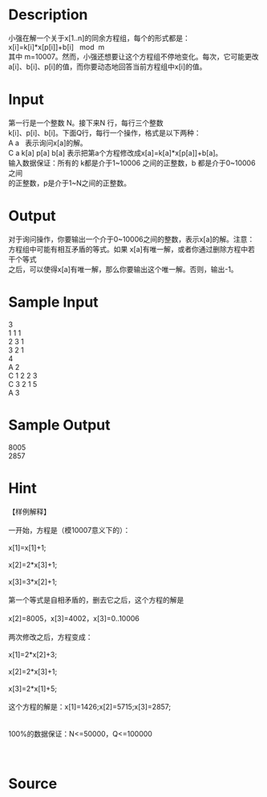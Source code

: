 
# Description

<div class="content"><div>小强在解一个关于x[1..n]的同余方程组，每个的形式都是：</div>
<div>x[i]=k[i]*x[p[i]]+b[i]   mod  m</div>
<div>其中 m=10007。然而，小强还想要让这个方程组不停地变化。每次，它可能更改</div>
<div>a[i]、b[i]、p[i]的值，而你要动态地回答当前方程组中x[i]的值。</div>
<p></p></div>

# Input

<div class="content"><div>第一行是一个整数 N。接下来N 行，每行三个整数</div>
<div>k[i]、p[i]、b[i]。下面Q行，每行一个操作，格式是以下两种：</div>
<div>A a   表示询问x[a]的解。</div>
<div>C a k[a] p[a] b[a] 表示把第a个方程修改成x[a]=k[a]*x[p[a]]+b[a]。</div>
<div>输入数据保证：所有的 k都是介于1~10006 之间的正整数，b 都是介于0~10006 之间</div>
<div>的正整数，p是介于1~N之间的正整数。</div>
<p></p></div>

# Output

<div class="content"><div>对于询问操作，你要输出一个介于0~10006之间的整数，表示x[a]的解。注意：</div>
<div>方程组中可能有相互矛盾的等式。如果 x[a]有唯一解，或者你通过删除方程中若干个等式</div>
<div>之后，可以使得x[a]有唯一解，那么你要输出这个唯一解。否则，输出-1。</div>
<p></p></div>

# Sample Input

<div class="content"><span class="sampledata">3<br/>
1 1 1<br/>
2 3 1<br/>
3 2 1<br/>
4<br/>
A 2<br/>
C 1 2 2 3<br/>
C 3 2 1 5<br/>
A 3</span></div>

# Sample Output

<div class="content"><span class="sampledata">8005 <br/>
2857</span></div>

# Hint

<div class="content"><p></p><div>【样例解释】</div><br/>
<div>一开始，方程是（模10007意义下的）：</div><br/>
<div>x[1]=x[1]+1;</div><br/>
<div>x[2]=2*x[3]+1;</div><br/>
<div>x[3]=3*x[2]+1;</div><br/>
<div>第一个等式是自相矛盾的，删去它之后，这个方程的解是</div><br/>
<div>x[2]=8005，x[3]=4002，x[3]=0..10006</div><br/>
<div>两次修改之后，方程变成：</div><br/>
<div>x[1]=2*x[2]+3;</div><br/>
<div>x[2]=2*x[3]+1;</div><br/>
<div>x[3]=2*x[1]+5;</div><br/>
<div>这个方程的解是：x[1]=1426;x[2]=5715;x[3]=2857;</div><br/>
<div></div><br/>
<div>100%的数据保证：N&lt;=50000，Q&lt;=100000</div><br/>
<div></div><br/>
<p></p><p></p></div>

# Source

<div class="content"><p><a href="problemset.php?search="></a></p></div>

